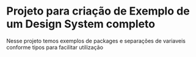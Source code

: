 # Projeto para criação de Exemplo de um Design System completo 

Nesse projeto temos exemplos de packages e separações de variaveis conforme tipos para facilitar utilização 
